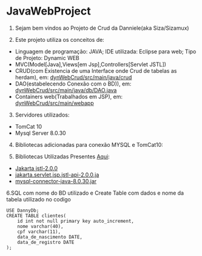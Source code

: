 # JavaWebProject

1. Sejam bem vindos ao Projeto de Crud da Danniele(aka Siza/Sizamux)

2. Este projeto utiliza os conceitos de:
- Linguagem de programação: JAVA; IDE utilizada: Eclipse para web; Tipo de Projeto: Dynamic WEB
- MVC(Model[Java],Views[em Jsp],Controllers[Servlet JSTL])
- CRUD(com Existencia de uma Interface onde Crud de tabelas as herdam), em: [dynWebCrud/src/main/java/crud](dynWebCrud/src/main/java/crud)
- DAO(estabelecendo Conexão com o BD)), em: [dynWebCrud/src/main/java/db/DAO.java](dynWebCrud/src/main/java/db/DAO.java)
- Containers web(Trabalhados em JSP), em: [dynWebCrud/src/main/webapp](dynWebCrud/src/main/webapp/)

3. Servidores utilizados:
- TomCat 10
- Mysql Server 8.0.30

4. Bibliotecas adicionadas para conexão MYSQL e TomCat10:

5. Bibliotecas Utilizadas Presentes [Aqui](dynWebCrud/src/main/webapp/WEB-INF/lib/):
-  [Jakarta jstl-2.0.0](dynWebCrud/src/main/webapp/WEB-INF/lib/jakarta.servlet.jsp.jstl-2.0.0.jar)
-  [jakarta.servlet.jsp.jstl-api-2.0.0.ja](dynWebCrud/src/main/webapp/WEB-INF/lib/jakarta.servlet.jsp.jstl-api-2.0.0.jar)
-  [mysql-connector-java-8.0.30.jar](dynWebCrud/src/main/webapp/WEB-INF/lib/mysql-connector-java-8.0.30.jar)

6.SQL com nome do BD utilizado e Create Table com dados e nome da tabela utilizado no codigo

```
USE DannyDb;
CREATE TABLE clientes(
	id int not null primary key auto_increment,
    nome varchar(40),
    cpf varchar(11),
    data_de_nascimento DATE,
    data_de_registro DATE
);	
```
